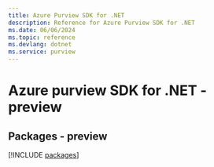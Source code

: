 ```yaml
---
title: Azure Purview SDK for .NET
description: Reference for Azure Purview SDK for .NET
ms.date: 06/06/2024
ms.topic: reference
ms.devlang: dotnet
ms.service: purview
---
```

# Azure purview SDK for .NET - preview
## Packages - preview
[!INCLUDE [packages](purview-index.md)]